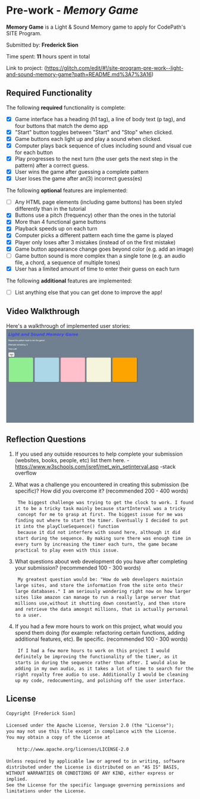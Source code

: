 # Pre-work - *Memory Game*

**Memory Game** is a Light & Sound Memory game to apply for CodePath's SITE Program. 

Submitted by: **Frederick Sion**

Time spent: **11** hours spent in total

Link to project: (https://glitch.com/edit/#!/site-program-pre-work--light-and-sound-memory-game?path=README.md%3A7%3A16)

## Required Functionality

The following **required** functionality is complete:

* [x] Game interface has a heading (h1 tag), a line of body text (p tag), and four buttons that match the demo app
* [x] "Start" button toggles between "Start" and "Stop" when clicked. 
* [x] Game buttons each light up and play a sound when clicked. 
* [x] Computer plays back sequence of clues including sound and visual cue for each button
* [x] Play progresses to the next turn (the user gets the next step in the pattern) after a correct guess. 
* [x] User wins the game after guessing a complete pattern
* [x] User loses the game after an(3) incorrect guess(es)

The following **optional** features are implemented:

* [ ] Any HTML page elements (including game buttons) has been styled differently than in the tutorial
* [x] Buttons use a pitch (frequency) other than the ones in the tutorial
* [x] More than 4 functional game buttons
* [x] Playback speeds up on each turn
* [x] Computer picks a different pattern each time the game is played
* [x] Player only loses after 3 mistakes (instead of on the first mistake)
* [x] Game button appearance change goes beyond color (e.g. add an image)
* [ ] Game button sound is more complex than a single tone (e.g. an audio file, a chord, a sequence of multiple tones)
* [x] User has a limited amount of time to enter their guess on each turn

The following **additional** features are implemented:

- [ ] List anything else that you can get done to improve the app!

## Video Walkthrough

Here's a walkthrough of implemented user stories:
<img src= 'sitestory.gif'/>


## Reflection Questions
1. If you used any outside resources to help complete your submission (websites, books, people, etc) list them here. 
-https://www.w3schools.com/jsref/met_win_setinterval.asp
-stack overflow

2. What was a challenge you encountered in creating this submission (be specific)? How did you overcome it? (recommended 200 - 400 words) 

        The biggest challenge was trying to get the clock to work. I found it to be a tricky task mainly because startInterval was a tricky
        concept for me to grasp at first. The biggest issue for me was finding out where to start the timer. Eventually I decided to put it into the playClueSequence() function
        because it did not interfere with sound here, although it did start during the sequence. By making sure there was enough time in every turn by increasing the timer each turn, the game became practical to play even with this issue.

3. What questions about web development do you have after completing your submission? (recommended 100 - 300 words) 

        My greatest question would be: "How do web developers maintain large sites, and store the information from the site onto their large databases." I am seriously wondering right now on how larger sites like amazon can manage to run a really large server that millions use,without it shutting down constantly, and then store and retrieve the data amongst millions, that is actually personal to a user.

4. If you had a few more hours to work on this project, what would you spend them doing (for example: refactoring certain functions, adding additional features, etc). Be specific. (recommended 100 - 300 words) 

        If I had a few more hours to work on this project I would definitely be improving the functionality of the timer, as it starts in during the sequence rather than after. I would also be adding in my own audio, as it takes a lot of time to search for the right royalty free audio to use. Additionally I would be cleaning up my code, redocumenting, and polishing off the user interface.



## License

    Copyright [Frederick Sion]

    Licensed under the Apache License, Version 2.0 (the "License");
    you may not use this file except in compliance with the License.
    You may obtain a copy of the License at

        http://www.apache.org/licenses/LICENSE-2.0

    Unless required by applicable law or agreed to in writing, software
    distributed under the License is distributed on an "AS IS" BASIS,
    WITHOUT WARRANTIES OR CONDITIONS OF ANY KIND, either express or implied.
    See the License for the specific language governing permissions and
    limitations under the License.
